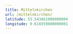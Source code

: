 ```yaml
---
title: Mittelnkirchen
url: /mittelnkirchen/
latitude: 53.543461900000004
longitude: 9.616559800000001
---
```

